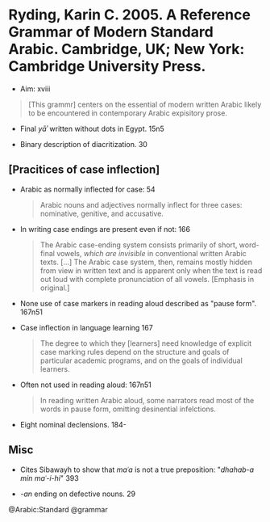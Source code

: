 # Ryding, Karin C. 2005. A Reference Grammar of Modern Standard Arabic. Cambridge, UK; New York: Cambridge University Press.
 
- Aim: xviii

> [This grammr] centers on the essential of modern written Arabic likely to be encountered in contemporary Arabic expisitory prose.

- Final *yāʾ* written without dots in Egypt. 15n5 

- Binary description of diacritization. 30

## [Pracitices of case inflection]

- Arabic as normally inflected for case: 54

  > Arabic nouns and adjectives normally inflect for three cases: nominative, genitive, and accusative.

- In writing case endings are present even if not: 166

  > The Arabic case-ending system consists primarily of short, word-final vowels, *which are invisible* in conventional written Arabic texts. [...] The Arabic case system, then, remains mostly hidden from view in written text and is apparent only when the text is read out loud with complete pronunciation of all vowels. [Emphasis in original.]

- None use of case markers in reading aloud described as "pause form". 167n51

- Case inflection in language learning 167

  > The degree to which they [learners] need knowledge of explicit case marking rules depend on the structure  and goals of particular academic programs, and on the goals of individual learners.

- Often not used in reading aloud: 167n51

  > In reading written Arabic aloud, some narrators read most of the words in pause form, omitting desinential infelctions.

- Eight nominal declensions. 184-

## Misc

- Cites Sibawayh to show that *maʿa* is not a true preposition: "*dhahab-a min maʿ-i-hi*" 393

- *-an* ending on defective nouns. 29

@Arabic:Standard
@grammar
